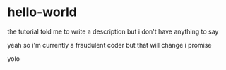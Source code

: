 # hello-world
the tutorial told me to write a description but i don't have anything to say

yeah so i'm currently a fraudulent coder but that will change i promise

yolo
